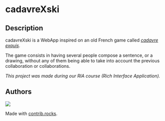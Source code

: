 # cadavreXski

## Description

cadavreXski is a WebApp inspired on an old French game called [_cadavre exquis_](https://en.wikipedia.org/wiki/Exquisite_corpse).

The game consists in having several people compose a sentence, or a drawing, without any of them being able to take into account the previous collaboration or collaborations.



*This project was made during our RIA course (Rich Interface Application).*

## Authors

 <a href="https://github.com/CPNV-RIA1/cadavrexski/graphs/contributors">
  <img src="https://contrib.rocks/image?repo=CPNV-RIA1/cadavrexski" />
</a>

Made with [contrib.rocks](https://contrib.rocks).